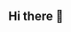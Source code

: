 ## Hi there 👋

<!--
**SWneige/SWneige** is a ✨ _special_ ✨ repository because its `README.md` (this file) appears on your GitHub profile.


### Nothing

You know just for **copilot**

OK

That's all





-->
